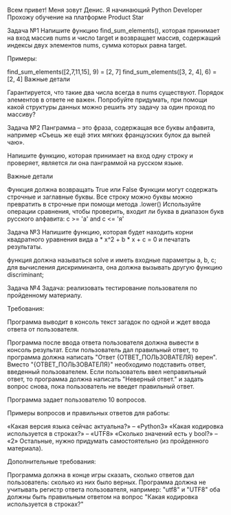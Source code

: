 Всем привет! Меня зовут Денис. Я начинающий Python Developer 
Прохожу обучение на платформе Product Star





Задача №1
Напишите функцию find_sum_elements(), которая принимает на вход массив nums и число target и возвращает массив, содержащий индексы двух элементов nums, сумма которых равна target.

Примеры:

find_sum_elements([2,7,11,15], 9) = [2, 7]
find_sum_elements([3, 2, 4], 6) = [2, 4]
Важные детали

Гарантируется, что такие два числа всегда в nums существуют.
Порядок элементов в ответе не важен.
Попробуйте придумать, при помощи какой структуры данных можно решить эту задачу за один проход по массиву?


Задача №2
Панграмма – это фраза, содержащая все буквы алфавита, например «Съешь же ещё этих мягких французских булок да выпей чаю».

Напишите функцию, которая принимает на вход одну строку и проверяет, является ли она панграммой на русском языке.

Важные детали

Функция должна возвращать True или False
Функции могут содержать строчные и заглавные буквы. Все строку можно буквы можно превратить в строчные при помощи метода .lower()
Используйте операции сравнения, чтобы проверить, входит ли буква в диапазон букв русского алфавита: c >= 'а' and с <= 'я'

Задача №3
Напишите функцию, которая будет находить корни квадратного уравнения вида a * x^2 + b * x + c = 0 и печатать результаты.

функция должна называться solve и иметь входные параметры a, b, c;
для вычисления дискриминанта, она должна вызывать другую функцию discriminant;

Задача №4
Задача: реализовать тестирование пользователя по пройденному материалу.


Требования:

Программа выводит в консоль текст загадок по одной и ждет ввода ответа от пользователя.

Программа после ввода ответа пользователя должна вывести в консоль результат. Если пользователь дал правильный ответ, то программа должна написать "Ответ {ОТВЕТ_ПОЛЬЗОВАТЕЛЯ} верен". Вместо "{ОТВЕТ_ПОЛЬЗОВАТЕЛЯ}" необходимо подставить ответ, введенный пользователем. Если пользователь ввел неправильный ответ, то программа должна написать "Неверный ответ." и задать вопрос снова, пока пользователь не введет правильный ответ.

Программа задает пользователю 10 вопросов.

Примеры вопросов и правильных ответов для работы:

«Какая версия языка сейчас актуальна?» – «Python3»
«Какая кодировка используется в строках?» – «UTF8»
«Сколько значений есть у bool?» – «2»
Остальные, нужно придумать самостоятельно (из пройденного материала).


Дополнительные требования:

Программа должна в конце игры сказать, сколько ответов дал пользователь: сколько из них было верных.
Программа должна не учитывать регистр ответа пользователя, например: "utf8" и "UTF8" оба должны быть правильным ответом на вопрос "Какая кодировка используется в строках?"


